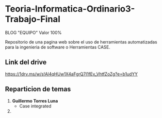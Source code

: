 # Teoria-Informatica-Ordinario3-Trabajo-Final
BLOG "EQUIPO" Valor 100%

Repositorio de una pagina web sobre el uso de herramientas automatizadas para la ingenieria de software o Herramientas CASE.

## Link del drive
https://1drv.ms/w/s!Al4qHUw1X4aFgrQ7I1fEv_VhtfZoZg?e=b1udYY

## Reparticion de temas
1. **Guillermo Torres Luna**
   - Case integrated
1.
